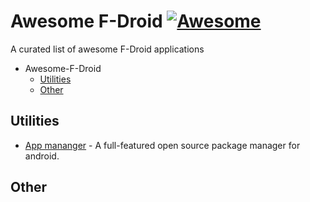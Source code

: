 # Awesome F-Droid [![Awesome](https://cdn.rawgit.com/sindresorhus/awesome/d7305f38d29fed78fa85652e3a63e154dd8e8829/media/badge.svg)](https://github.com/sindresorhus/awesome)

A curated list of awesome F-Droid applications

- Awesome-F-Droid
  - [Utilities](#utilities)
  - [Other](#other)

## Utilities

- [App mananger](https://f-droid.org/packages/io.github.muntashirakon.AppManager/) - A full-featured open source package manager for android.

## Other
